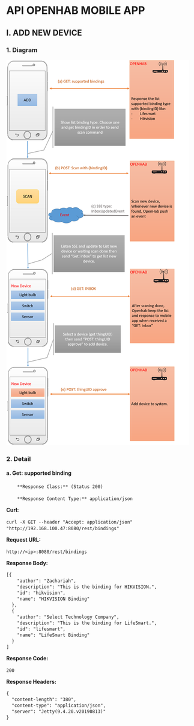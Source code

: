 # API OPENHAB MOBILE APP
## I. ADD NEW DEVICE
### 1. Diagram
![Diagram](/addnewdevicediagram.png)
### 2. Detail
#### a. Get: supported binding
        **Response Class:** (Status 200)

        **Response Content Type:** application/json

**Curl:** 

```curl -X GET --header "Accept: application/json" "http://192.168.100.47:8080/rest/bindings"```

**Request URL:**

```http://<ip>:8080/rest/bindings```

**Response Body:**
```
[{
    "author": "Zachariah",
    "description": "This is the binding for HIKVISION.",
    "id": "hikvision",
    "name": "HIKVISION Binding"
  },
  {
    "author": "Select Technology Company",
    "description": "This is the binding for LifeSmart.",
    "id": "lifesmart",
    "name": "LifeSmart Binding"
  }
]
```

**Response Code:** 

```200```

**Response Headers:**

```
{
  "content-length": "380",
  "content-type": "application/json",
  "server": "Jetty(9.4.20.v20190813)"
}
```

